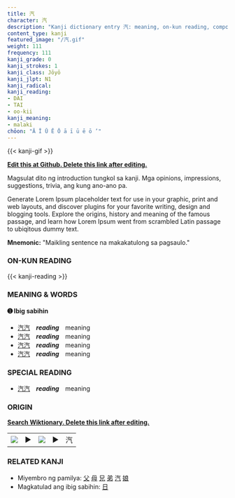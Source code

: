 ```yaml
---
title: 汽
character: 汽
description: "Kanji dictionary entry 汽: meaning, on-kun reading, compounds, origin, related kanji"
content_type: kanji
featured_image: "/汽.gif"
weight: 111
frequency: 111
kanji_grade: 0
kanji_strokes: 1
kanji_class: Jōyō
kanji_jlpt: N1
kanji_radical: 
kanji_reading: 
- DAI
- TAI
- oo-kii
kanji_meaning:
- malaki
chōon: "Ā Ī Ū Ē Ō ā ī ū ē ō ’"
---
```

[//]: # (Don't edit the line below. Kanji animated GIF code is automatically generated.)
{{< kanji-gif >}}

[//]: # (Edit below this line.)

**[Edit this at Github. Delete this link after editing.](https://github.com/tim0g/tim/tree/main/content/kanji/汽/index.md)**

Magsulat dito ng introduction tungkol sa kanji. Mga opinions, impressions, suggestions, trivia, ang kung ano-ano pa.

Generate Lorem Ipsum placeholder text for use in your graphic, print and web layouts, and discover plugins for your favorite writing, design and blogging tools. Explore the origins, history and meaning of the famous passage, and learn how Lorem Ipsum went from scrambled Latin passage to ubiqitous dummy text.
 
**Mnemonic:** "Maikling sentence na makakatulong sa pagsaulo."

### ON-KUN READING

[//]: # (Don't edit the line below. ON-KUN READING code is automatically generated.)
{{< kanji-reading >}}

### MEANING & WORDS

#### ➊ **Ibig sabihin**
  - [汽](../汽)[汽](../汽)　***reading***　meaning
  - [汽](../汽)[汽](../汽)　***reading***　meaning
  - [汽](../汽)[汽](../汽)　***reading***　meaning
  - [汽](../汽)[汽](../汽)　***reading***　meaning

### SPECIAL READING
  - [汽](../汽)[汽](../汽)　***reading***　meaning

### ORIGIN

**[Search Wiktionary. Delete this link after editing.](https://wiktionary.org/wiki/汽)**
<table class="kanji-table"><tr><td>
<img src="60px-汽-bronze.svg.png">
</td><td>▶</td><td>
<img src="60px-汽-oracle.svg.png">
</td><td>▶</td>
<td class="kanji-origin">汽</td>
</tr></table>

### RELATED KANJI
- Miyembro ng pamilya: [父](../父) [母](../母) [兄](../兄) [弟](../弟) [汽](../汽) [娘](../娘)
- Magkatulad ang ibig sabihin: [日](../日)
